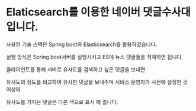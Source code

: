# Elaticsearch를 이용한 네이버 댓글수사대 입니다.
사용한 기술 스택은 Spring boot와 Elasticsearch를 활용하였습니다.

실행 방식은 Spring boot서버를 실행시키고 ES에 뉴스 댓글들을 적재하면 됩니다.

클라이언트를 통해 서버로 유사도를 검색하고 싶은 댓글을 보내면

유사도의 정도를 비교하여 유사한 댓글을 보내주며 서비스 운영자가 사전에 설정한 것 이상의

유사도를 가지는 댓글은 다른 색으로 표시 해 줍니다.